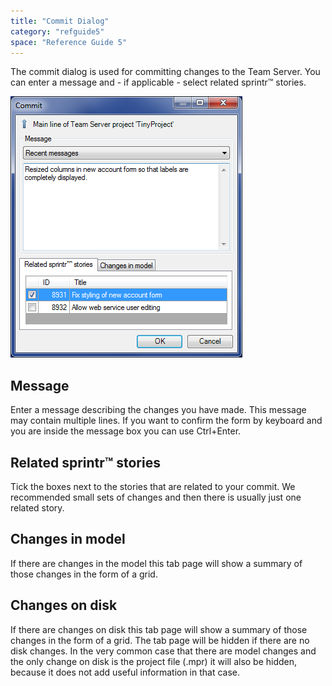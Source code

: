 ```yaml
---
title: "Commit Dialog"
category: "refguide5"
space: "Reference Guide 5"
---
```

The commit dialog is used for committing changes to the Team Server. You can enter a message and - if applicable - select related sprintr™ stories.

![](attachments/524304/688179.png)

## Message

Enter a message describing the changes you have made. This message may contain multiple lines. If you want to confirm the form by keyboard and you are inside the message box you can use Ctrl+Enter.

## Related sprintr™ stories

Tick the boxes next to the stories that are related to your commit. We recommended small sets of changes and then there is usually just one related story.

## Changes in model

If there are changes in the model this tab page will show a summary of those changes in the form of a grid.

## Changes on disk

If there are changes on disk this tab page will show a summary of those changes in the form of a grid. The tab page will be hidden if there are no disk changes. In the very common case that there are model changes and the only change on disk is the project file (.mpr) it will also be hidden, because it does not add useful information in that case.